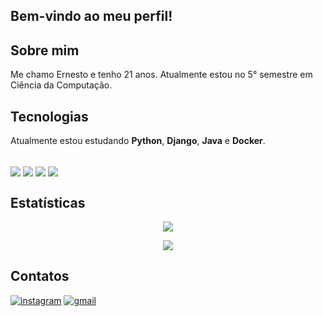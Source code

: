 ## Bem-vindo ao meu perfil!

## Sobre mim

Me chamo Ernesto e tenho 21 anos. Atualmente estou no 5° semestre em Ciência da Computação.

## Tecnologias

Atualmente estou estudando **Python**, **Django**, **Java** e **Docker**.

<div style="display: inline_block"></br>
    <img align="center" src="https://img.shields.io/badge/python-3670A0?style=flat&logo=python&logoColor=ffdd54">
    <img align="center" src="https://img.shields.io/badge/django-%23092E20.svg?style=flat&logo=django&logoColor=white">
    <img align="center" src="https://img.shields.io/badge/java-%23ED8B00.svg?style=flat&logo=openjdk&logoColor=white">
    <img align="center" src="https://img.shields.io/badge/docker-%230db7ed.svg?style=flat&logo=docker&logoColor=white">
</div>

## Estatísticas

<p align="center">
    <a href="https://github.com/kdzro">
        <img src="https://github-readme-stats.vercel.app/api?username=kdzro&show_icons=true&theme=rose_pine&count_private=true"/>
    </a>
</p>

<p align="center">
    <a href="https://github.com/kdzro">
        <img src="https://github-readme-stats.vercel.app/api/top-langs/?username=kdzro&layout=compact&langs_count=168&theme=rose_pine"/>
    </a>
</p>

## Contatos

[![instagram](https://img.shields.io/badge/Instagram-E4405F?style=for-the-badge&logo=instagram&logoColor=white)](https://www.instagram.com/ernestoaf_)
[![gmail](https://img.shields.io/badge/Gmail-D14836?style=for-the-badge&logo=gmail&logoColor=white)](mailto:ernestoeudes01@gmail.com)
